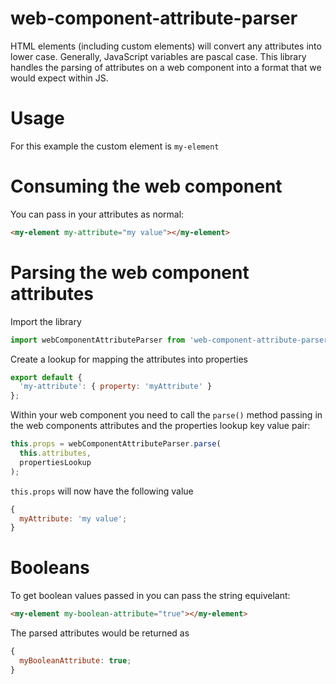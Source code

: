 # web-component-attribute-parser

HTML elements (including custom elements) will convert any attributes into lower case. Generally, JavaScript variables are pascal case. This library handles the parsing of attributes on a web component into a format that we would expect within JS.

# Usage

For this example the custom element is `my-element`

# Consuming the web component

You can pass in your attributes as normal:

```html
<my-element my-attribute="my value"></my-element>
```

# Parsing the web component attributes

Import the library

```js
import webComponentAttributeParser from 'web-component-attribute-parser';
```

Create a lookup for mapping the attributes into properties

```js
export default {
  'my-attribute': { property: 'myAttribute' }
};
```

Within your web component you need to call the `parse()` method passing in the web components attributes
and the properties lookup key value pair:

```js
this.props = webComponentAttributeParser.parse(
  this.attributes,
  propertiesLookup
);
```

`this.props` will now have the following value

```js
{
  myAttribute: 'my value';
}
```

# Booleans

To get boolean values passed in you can pass the string equivelant:

```html
<my-element my-boolean-attribute="true"></my-element>
```

The parsed attributes would be returned as

```js
{
  myBooleanAttribute: true;
}
```

